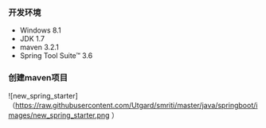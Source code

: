 ### 开发环境
- Windows 8.1
- JDK 1.7
- maven 3.2.1
- Spring Tool Suite™ 3.6

### 创建maven项目
![new_spring_starter]（https://raw.githubusercontent.com/Utgard/smriti/master/java/springboot/images/new_spring_starter.png ）

